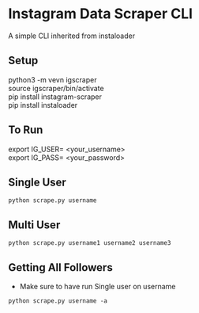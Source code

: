 # Instagram Data Scraper CLI

A simple CLI inherited from instaloader

## Setup

python3 -m vevn igscraper  
source igscraper/bin/activate  
pip install instagram-scraper  
pip install instaloader  

## To Run
export IG_USER= <your_username>  
export IG_PASS= <your_password>  

## Single User
```
python scrape.py username
```

## Multi User

```
python scrape.py username1 username2 username3
```

## Getting All Followers
* Make sure to have run Single user on username
```
python scrape.py username -a
```
